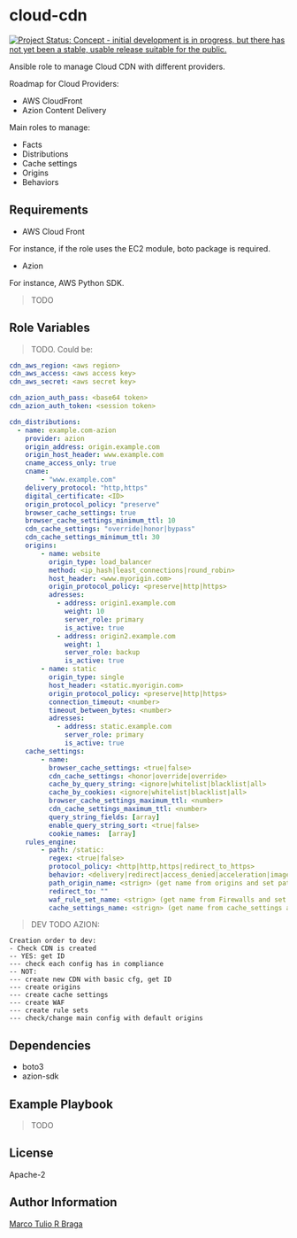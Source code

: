 cloud-cdn
=========

[![Project Status: Concept - initial development is in progress, but there has not yet been a stable, usable release suitable for the public.](http://www.repostatus.org/badges/latest/wip.svg)](http://www.repostatus.org/#wip)

Ansible role to manage Cloud CDN with different providers.

Roadmap for Cloud Providers:
* AWS CloudFront
* Azion Content Delivery

Main roles to manage:
* Facts
* Distributions
* Cache settings
* Origins
* Behaviors


Requirements
------------

* AWS Cloud Front

For instance, if the role uses the EC2 module, boto package is required.

* Azion

For instance, AWS Python SDK.

> TODO

Role Variables
--------------

> TODO. Could be:

```YAML
cdn_aws_region: <aws region>
cdn_aws_access: <aws access key>
cdn_aws_secret: <aws secret key>

cdn_azion_auth_pass: <base64 token>
cdn_azion_auth_token: <session token>

cdn_distributions:
  - name: example.com-azion
    provider: azion
    origin_address: origin.example.com
    origin_host_header: www.example.com
    cname_access_only: true
    cname:
        - "www.example.com"
    delivery_protocol: "http,https"
    digital_certificate: <ID>
    origin_protocol_policy: "preserve"
    browser_cache_settings: true
    browser_cache_settings_minimum_ttl: 10
    cdn_cache_settings: "override|honor|bypass"
    cdn_cache_settings_minimum_ttl: 30
    origins:
        - name: website
          origin_type: load_balancer
          method: <ip_hash|least_connections|round_robin>
          host_header: <www.myorigin.com>
          origin_protocol_policy: <preserve|http|https>
          adresses:
            - address: origin1.example.com
              weight: 10
              server_role: primary
              is_active: true
            - address: origin2.example.com
              weight: 1
              server_role: backup
              is_active: true
        - name: static
          origin_type: single
          host_header: <static.myorigin.com>
          origin_protocol_policy: <preserve|http|https>
          connection_timeout: <number>
          timeout_between_bytes: <number>
          adresses:
            - address: static.example.com
              server_role: primary
              is_active: true
    cache_settings:
        - name:
          browser_cache_settings: <true|false>
          cdn_cache_settings: <honor|override|override>
          cache_by_query_string: <ignore|whitelist|blacklist|all>
          cache_by_cookies: <ignore|whitelist|blacklist|all>
          browser_cache_settings_maximum_ttl: <number>
          cdn_cache_settings_maximum_ttl: <number>
          query_string_fields: [array]
          enable_query_string_sort: <true|false>
          cookie_names:  [array]
    rules_engine:
        - path: /static:
          regex: <true|false>
          protocol_policy: <http|http,https|redirect_to_https>
          behavior: <delivery|redirect|access_denied|acceleration|image_optimization>
          path_origin_name: <strign> (get name from origins and set path_origin_id)
          redirect_to: ""
          waf_rule_set_name: <strign> (get name from Firewalls and set waf_rule_set_id)
          cache_settings_name: <strign> (get name from cache_settings and set cache_settings_id) 

```

> DEV TODO AZION:

```
Creation order to dev:
- Check CDN is created
-- YES: get ID
--- check each config has in compliance
-- NOT:
--- create new CDN with basic cfg, get ID
--- create origins
--- create cache settings
--- create WAF
--- create rule sets
--- check/change main config with default origins
```



Dependencies
------------

* boto3
* azion-sdk

Example Playbook
----------------

> TODO

License
-------

Apache-2

Author Information
------------------

[Marco Tulio R Braga](https://github.com/mtulio)
